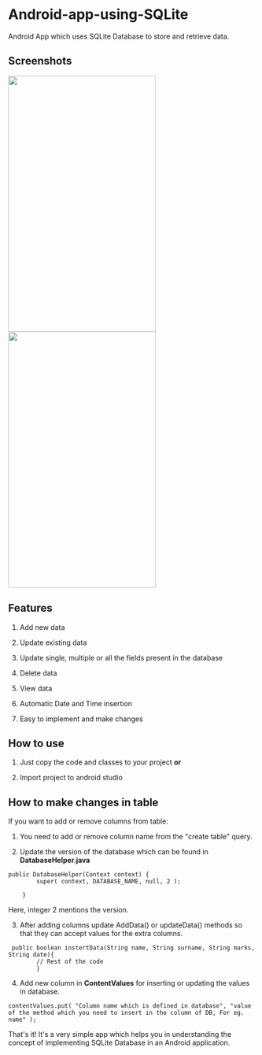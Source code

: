 # Android-app-using-SQLite
Android App which uses SQLite Database to store and retrieve data.

<h2>Screenshots</h2>

<img src = "https://github.com/lakshay1296/Android-app-using-SQLite/blob/master/Screenshot_1528349407.png" height = "520" width = "300" />  <img src = "https://github.com/lakshay1296/Android-app-using-SQLite/blob/master/Screenshot_1528349424.png" height = "520" width = "300" />

<h2><b>Features</b></h2>

1. Add new data

2. Update existing data

3. Update single, multiple or all the fields present in the database

4. Delete data

5. View data

6. Automatic Date and Time insertion

7. Easy to implement and make changes

<h2><b>How to use</b></h2>

1. Just copy the code and classes to your project <b>or</b>

2. Import project to android studio

<h2><b>How to make changes in table</b></h2>

If you want to add or remove columns from table:

1. You need to add or remove column name from the "create table" query.

2. Update the version of the database which can be found in <b>DatabaseHelper.java</b> 

```
public DatabaseHelper(Context context) {
        super( context, DATABASE_NAME, null, 2 );

    }
```
Here, integer 2 mentions the version.

3. After adding columns update AddData() or updateData() methods so that they can accept values for the extra columns.

```
 public boolean instertData(String name, String surname, String marks, String date){
        // Rest of the code
        }
```

4. Add new column in <b>ContentValues</b> for inserting or updating the values in database.
```
contentValues.put( "Column name which is defined in database", "value of the method which you need to insert in the column of DB, For eg. name" );
```
That's it! It's a very simple app which helps you in understanding the concept of implementing SQLite Database in an Android application.
